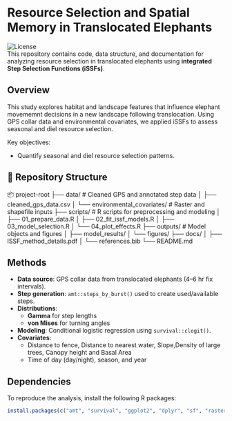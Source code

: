 # Resource Selection and Spatial Memory in Translocated Elephants

![License](https://img.shields.io/badge/license-MIT-green.svg)  
This repository contains code, data structure, and documentation for analyzing resource selection in translocated elephants using **integrated Step Selection Functions (iSSFs)**.

## Overview

This study explores habitat and landscape features that influence elephant movememnt decisions in a new landscape following translocation. Using GPS collar data and environmental covariates, we applied iSSFs to assess seasonal and diel resource selection.

Key objectives:
- Quantify seasonal and diel resource selection patterns.

## 📁 Repository Structure
📦 project-root
├── data/ # Cleaned GPS and annotated step data
│ ├── cleaned_gps_data.csv
│ └── environmental_covariates/ # Raster and shapefile inputs
├── scripts/ # R scripts for preprocessing and modeling
│ ├── 01_prepare_data.R
│ ├── 02_fit_issf_models.R
│ ├── 03_model_selection.R
│ └── 04_plot_effects.R
├── outputs/ # Model objects and figures
│ ├── model_results/
│ └── figures/
├── docs/
│ ├── ISSF_method_details.pdf
│ └── references.bib
└── README.md


## Methods

- **Data source**: GPS collar data from translocated elephants (4–6 hr fix intervals).
- **Step generation**: `amt::steps_by_burst()` used to create used/available steps.
- **Distributions**:
  - **Gamma** for step lengths
  - **von Mises** for turning angles
- **Modeling**: Conditional logistic regression using `survival::clogit()`.
- **Covariates**:
  - Distance to fence, Distance to nearest water, Slope,Density of large trees, Canopy height and Basal Area
  - Time of day (day/night), season, and year

## Dependencies

To reproduce the analysis, install the following R packages:

```r
install.packages(c("amt", "survival", "ggplot2", "dplyr", "sf", "raster", "terra", "lubridate"))
